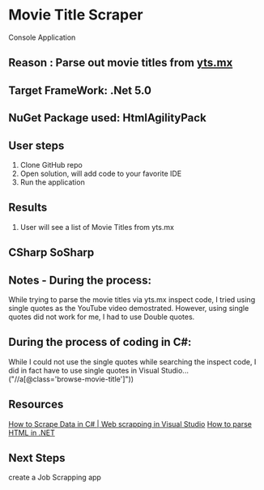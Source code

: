 # Movie Title Scraper

Console Application


## Reason : Parse out movie titles from [yts.mx](https://yts.mx/) 

## Target FrameWork: .Net 5.0
## NuGet Package used: HtmlAgilityPack


## User steps
1. Clone GitHub repo
2. Open solution, will add code to your favorite IDE
3. Run the application 
## Results
1. User will see a list of Movie Titles from yts.mx


## CSharp SoSharp

## Notes - During the process:
While trying to parse the movie titles via yts.mx inspect code, I tried using single quotes as the YouTube video demostrated.
However, using single quotes did not work for me, I had to use Double quotes.  

## During the process of coding in C#:
While I could not use the single quotes while searching the inspect code, I did in fact have to use single quotes in Visual Studio... 
("//a[@class='browse-movie-title']"))

## Resources
 [How to Scrape Data in C# | Web scrapping in Visual Studio](https://www.youtube.com/watch?v=wwPx8QJn9Kk&t=348s) 
 [How to parse HTML in .NET](https://scrapingant.com/blog/parse-html-dot-net)

## Next Steps
create a Job Scrapping app

